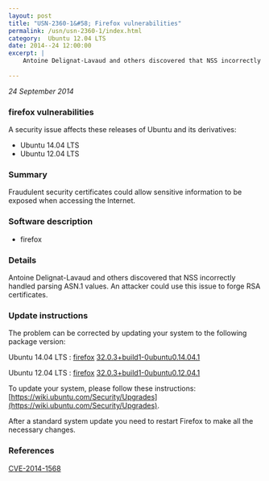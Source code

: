 ```yaml
---
layout: post
title: "USN-2360-1&#58; Firefox vulnerabilities"
permalink: /usn/usn-2360-1/index.html
category:  Ubuntu 12.04 LTS
date: 2014--24 12:00:00
excerpt: |
    Antoine Delignat-Lavaud and others discovered that NSS incorrectly handled parsing ASN.1 values. An attacker could use this issue to forge RSA certificates. 
    
--- 
```

 
 

*24 September 2014*

### firefox vulnerabilities

A security issue affects these releases of Ubuntu and its derivatives:

* Ubuntu 14.04 LTS
* Ubuntu 12.04 LTS

### Summary

Fraudulent security certificates could allow sensitive information to be exposed when accessing the Internet.

### Software description

* firefox 

### Details

Antoine Delignat-Lavaud and others discovered that NSS incorrectly handled parsing ASN.1 values. An attacker could use this issue to forge RSA certificates. 

### Update instructions

The problem can be corrected by updating your system to the following package version:

Ubuntu 14.04 LTS
 : [firefox](https://launchpad.net/ubuntu/+source/firefox) <span> [32.0.3+build1-0ubuntu0.14.04.1](https://launchpad.net/ubuntu/+source/firefox/32.0.3+build1-0ubuntu0.14.04.1) </span> 

Ubuntu 12.04 LTS
 : [firefox](https://launchpad.net/ubuntu/+source/firefox) <span> [32.0.3+build1-0ubuntu0.12.04.1](https://launchpad.net/ubuntu/+source/firefox/32.0.3+build1-0ubuntu0.12.04.1) </span> 

To update your system, please follow these instructions: [https://wiki.ubuntu.com/Security/Upgrades](https://wiki.ubuntu.com/Security/Upgrades).

After a standard system update you need to restart Firefox to make all the necessary changes. 

### References

 
 [CVE-2014-1568](http://people.ubuntu.com/~ubuntu-security/cve/CVE-2014-1568)
 


